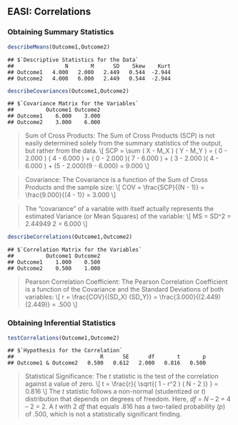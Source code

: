 
## EASI: Correlations

### Obtaining Summary Statistics

```r
describeMeans(Outcome1,Outcome2)
```

```
## $`Descriptive Statistics for the Data`
##                N       M      SD    Skew    Kurt
## Outcome1   4.000   2.000   2.449   0.544  -2.944
## Outcome2   4.000   6.000   2.449   0.544  -2.944
```

```r
describeCovariances(Outcome1,Outcome2)
```

```
## $`Covariance Matrix for the Variables`
##          Outcome1 Outcome2
## Outcome1    6.000    3.000
## Outcome2    3.000    6.000
```

> Sum of Cross Products: The Sum of Cross Products (SCP) is not easily determined solely from the summary statistics of the output, but rather from the data.
> \\[ SCP = \sum ( X - M_X ) ( Y - M_Y ) = ( 0 - 2.000 ) ( 4 - 6.000 ) + ( 0 - 2.000 )( 7 - 6.000 ) + ( 3 - 2.000 )( 4 - 6.000 ) + (5 - 2.000)(9 - 6.000) = 9.000 \\]

> Covariance: The Covariance is a function of the Sum of Cross Products and the sample size:
> \\[ COV = \frac{SCP}{(N - 1)} = \frac{9.000}{(4 - 1)} = 3.000 \\]

> The “covariance” of a variable with itself actually represents the estimated Variance (or Mean Squares) of the variable:
> \\[ MS = SD^2 = 2.44949 2 = 6.000 \\]

```r
describeCorrelations(Outcome1,Outcome2)
```

```
## $`Correlation Matrix for the Variables`
##          Outcome1 Outcome2
## Outcome1    1.000    0.500
## Outcome2    0.500    1.000
```

> Pearson Correlation Coefficient: The Pearson Correlation Coefficient is a function of the Covariance and the Standard Deviations of both variables:
> \\[ r = \frac{COV}{(SD_X) (SD_Y)} = \frac{3.000}{(2.449) (2.449)} = .500 \\]

### Obtaining Inferential Statistics

```r
testCorrelations(Outcome1,Outcome2)
```

```
## $`Hypothesis for the Correlation`
##                           R      SE      df       t       p
## Outcome1 & Outcome2   0.500   0.612   2.000   0.816   0.500
```

> Statistical Significance: The *t* statistic is the test of the correlation against a value of zero.
> \\[ t = \frac{r}{ \sqrt{( 1 - r^2 ) ( N - 2 )} } = 0.816 \\]
> The *t* statistic follows a non-normal (studentized or *t*) distribution that depends on degrees of freedom. Here, *df* = *N* – 2 = 4 – 2 = 2. A *t* with 2 *df* that equals .816 has a two-tailed probability (*p*) of .500, which is not a statistically significant finding.
